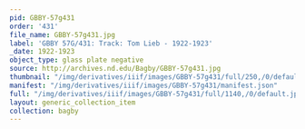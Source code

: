 ```yaml
---
pid: GBBY-57g431
order: '431'
file_name: GBBY-57g431.jpg
label: 'GBBY 57G/431: Track: Tom Lieb - 1922-1923'
_date: 1922-1923
object_type: glass plate negative
source: http://archives.nd.edu/Bagby/GBBY-57g431.jpg
thumbnail: "/img/derivatives/iiif/images/GBBY-57g431/full/250,/0/default.jpg"
manifest: "/img/derivatives/iiif/images/GBBY-57g431/manifest.json"
full: "/img/derivatives/iiif/images/GBBY-57g431/full/1140,/0/default.jpg"
layout: generic_collection_item
collection: bagby
---
```


